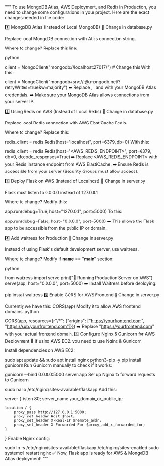 """ To use MongoDB Atlas, AWS Deployment, and Redis in Production, you need to change some configurations in your project. Here are the exact changes needed in the code:

1️⃣ MongoDB Atlas (Instead of Local MongoDB)
🔹 Change in database.py

Replace local MongoDB connection with Atlas connection string.

Where to change? Replace this line:

python

client = MongoClient("mongodb://localhost:27017/")  # Change this
With this:

client = MongoClient("mongodb+srv://<username>:<password>@<cluster-name>.mongodb.net/?retryWrites=true&w=majority")
➡️ Replace <username>, <password>, and <cluster-name> with your MongoDB Atlas credentials.
➡️ Make sure your MongoDB Atlas allows connections from your server IP.

2️⃣ Using Redis on AWS (Instead of Local Redis)
🔹 Change in database.py

Replace local Redis connection with AWS ElastiCache Redis.

Where to change? Replace this:

redis_client = redis.Redis(host="localhost", port=6379, db=0)
With this:

redis_client = redis.Redis(host="<AWS_REDIS_ENDPOINT>", port=6379, db=0, decode_responses=True)
➡️ Replace <AWS_REDIS_ENDPOINT> with your Redis instance endpoint from AWS ElastiCache.
➡️ Ensure Redis is accessible from your server (Security Groups must allow access).

3️⃣ Deploy Flask on AWS (Instead of Localhost)
🔹 Change in server.py

Flask must listen to 0.0.0.0 instead of 127.0.0.1

Where to change? Modify this:

app.run(debug=True, host="127.0.0.1", port=5000)
To this:

app.run(debug=False, host="0.0.0.0", port=5000)
➡️ This allows the Flask app to be accessible from the public IP or domain.

4️⃣ Add waitress for Production
🔹 Change in server.py

Instead of using Flask's default development server, use waitress.

Where to change? Modify if __name__ == "__main__" section:

python

from waitress import serve
print("🚀 Running Production Server on AWS")
serve(app, host="0.0.0.0", port=5000)
➡️ Install Waitress before deploying:


pip install waitress
5️⃣ Enable CORS for AWS Frontend
🔹 Change in server.py

Currently,we have this:
CORS(app)
Modify it to allow AWS frontend domains:
python

CORS(app, resources={r"/*": {"origins": ["https://yourfrontend.com", "https://sub.yourfrontend.com"]}})
➡️ Replace "https://yourfrontend.com" with your actual frontend domain.
6️⃣ Configure Nginx & Gunicorn for AWS Deployment
🔹 If using AWS EC2, you need to use Nginx & Gunicorn

Install dependencies on AWS EC2:

sudo apt update && sudo apt install nginx python3-pip -y
pip install gunicorn
Run Gunicorn manually to check if it works:


gunicorn --bind 0.0.0.0:5000 server:app
Set up Nginx to forward requests to Gunicorn

sudo nano /etc/nginx/sites-available/flaskapp
Add this:

server {
    listen 80;
    server_name your_domain_or_public_ip;

    location / {
        proxy_pass http://127.0.0.1:5000;
        proxy_set_header Host $host;
        proxy_set_header X-Real-IP $remote_addr;
        proxy_set_header X-Forwarded-For $proxy_add_x_forwarded_for;
    }
}
Enable Nginx config:

sudo ln -s /etc/nginx/sites-available/flaskapp /etc/nginx/sites-enabled
sudo systemctl restart nginx
✅ Now, Flask app is ready for AWS & MongoDB Atlas deployment! """